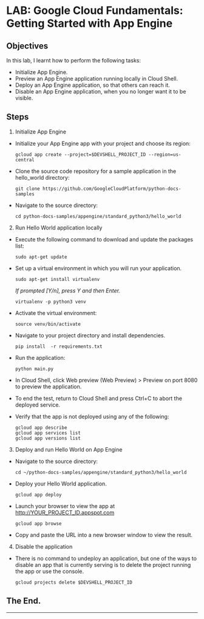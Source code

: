 # LAB: Google Cloud Fundamentals: Getting Started with App Engine

## Objectives

In this lab, I learnt how to perform the following tasks:

* Initialize App Engine.
* Preview an App Engine application running locally in Cloud Shell.
* Deploy an App Engine application, so that others can reach it.
* Disable an App Engine application, when you no longer want it to be visible.

## Steps

1. Initialize App Engine

* Initialize your App Engine app with your project and choose its region:
    ```
    gcloud app create --project=$DEVSHELL_PROJECT_ID --region=us-central
    ```
* Clone the source code repository for a sample application in the hello_world directory:
    ```
    git clone https://github.com/GoogleCloudPlatform/python-docs-samples
    ```
* Navigate to the source directory:
    ```
    cd python-docs-samples/appengine/standard_python3/hello_world
    ```
2. Run Hello World application locally

* Execute the following command to download and update the packages list:
    ```
    sudo apt-get update
    ```
* Set up a virtual environment in which you will run your application.
    ```
    sudo apt-get install virtualenv
    ```
    *If prompted [Y/n], press Y and then Enter.*
    ```
    virtualenv -p python3 venv
    ```
* Activate the virtual environment:
    ```
    source venv/bin/activate
    ```
* Navigate to your project directory and install dependencies.
    ```
    pip install  -r requirements.txt
    ```
* Run the application:
    ```
    python main.py
    ```
* In Cloud Shell, click Web preview (Web Preview) > Preview on port 8080 to preview the application.

* To end the test, return to Cloud Shell and press Ctrl+C to abort the deployed service.

* Verify that the app is not deployed using any of the following:
    ```
    gcloud app describe
    gcloud app services list
    gcloud app versions list
    ```
3. Deploy and run Hello World on App Engine

* Navigate to the source directory:
    ```
    cd ~/python-docs-samples/appengine/standard_python3/hello_world
    ```
* Deploy your Hello World application.
    ```
    gcloud app deploy
    ```
* Launch your browser to view the app at http://YOUR_PROJECT_ID.appspot.com
    ```
    gcloud app browse
    ```
* Copy and paste the URL into a new browser window to view the result.

4. Disable the application

* There is no command to undeploy an application, but one of the ways to disable an app that is currently serving is to delete the project running the app or use the console.
    ```
    gcloud projects delete $DEVSHELL_PROJECT_ID
    ```

## The End.
---